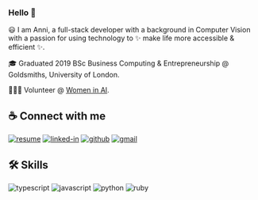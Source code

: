 ### Hello 👋

😃 I am Anni, a full-stack developer with a background in Computer Vision with a passion for using technology to ✨ make life more accessible & efficient ✨.

🎓 Graduated 2019 BSc Business Computing & Entrepreneurship @ Goldsmiths, University of London.

🙋🏻‍♀️ Volunteer @ [Women in AI](https://www.womeninai.co/).


## ☕️ Connect with me
[![resume](https://img.shields.io/badge/Resume-4285F4?style=for-the-badge&logo=read-the-docs&logoColor=white)](https://drive.google.com/file/d/1WQa1SAoivUsR3GrdVfOUvUqZpZIqIW0B/view?usp=drive_link)
[![linked-in](https://img.shields.io/badge/Linked_In-0077B5?style=for-the-badge&logo=LinkedIn&logoColor=white)](https://www.linkedin.com/in/annichen13/)
[![github](https://img.shields.io/badge/GitHub-000000?style=for-the-badge&logo=GitHub&logoColor=white)](https://github.com/kuroxx)
[![gmail](https://img.shields.io/badge/Gmail-D14836?style=for-the-badge&logo=Gmail&logoColor=white)](mailto:hello.annic@gmail.com)
<!-- [![medium](https://img.shields.io/badge/medium-000000?style=for-the-badge&logo=medium&logoColor=white)](https://medium.com/@annichen13) -->
<!-- [![instagram](https://img.shields.io/badge/Instagram-E4405F?style=for-the-badge&logo=instagram&logoColor=white)](https://www.instagram.com/anni.in.tech/) -->

## 🛠️ Skills

![typescript](https://img.shields.io/badge/TypeScript-3178C6?style=for-the-badge&logo=typescript&logoColor=white)
![javascript](https://img.shields.io/badge/JavaScript-323330?style=for-the-badge&logo=javascript&logoColor=white)
![python](https://img.shields.io/badge/Python-3776AB?style=for-the-badge&logo=python&logoColor=white)
![ruby](https://img.shields.io/badge/Ruby-CC342D?style=for-the-badge&logo=ruby)
